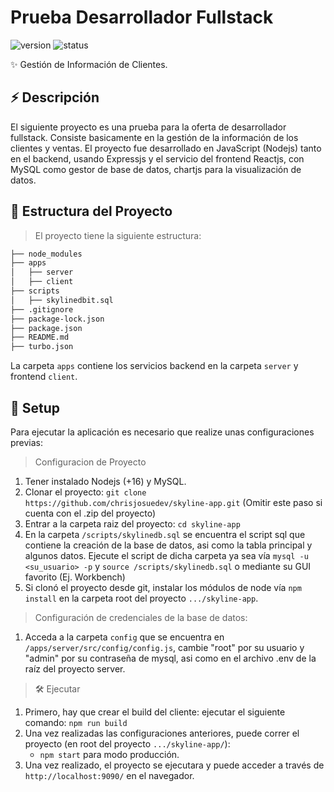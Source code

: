 # Prueba Desarrollador Fullstack

<p style="justify-content: center">
   <img src="https://img.shields.io/badge/versión-v1.0-blue.svg" alt="version">
   <img src="https://img.shields.io/badge/status-completed-green" alt="status">
</p>

✨ Gestión de Información de Clientes.

## ⚡️ Descripción

El siguiente proyecto es una prueba para la oferta de desarrollador fullstack. Consiste basicamente en la gestión de la información de los clientes y ventas. El proyecto fue desarrollado en JavaScript (Nodejs) tanto en el backend, usando Expressjs y el servicio del frontend Reactjs, con MySQL como gestor de base de datos, chartjs para la visualización de datos.

## 📌 Estructura del Proyecto

> El proyecto tiene la siguiente estructura:

```bash
├── node_modules
├── apps
│   ├── server
│   ├── client
├── scripts
│   ├── skylinedbit.sql
├── .gitignore
├── package-lock.json
├── package.json
├── README.md
├── turbo.json
```

La carpeta `apps` contiene los servicios backend en la carpeta `server` y frontend `client`.

## 🚀 Setup

Para ejecutar la aplicación es necesario que realize unas configuraciones previas:

> Configuracion de Proyecto

1. Tener instalado Nodejs (+16) y MySQL.
2. Clonar el proyecto: `git clone https://github.com/chrisjosuedev/skyline-app.git` (Omitir este paso si cuenta con el .zip del proyecto)
3. Entrar a la carpeta raiz del proyecto:
   `cd skyline-app`
4. En la carpeta `/scripts/skylinedb.sql` se encuentra el script sql que contiene la creación de la base de datos, asi como la tabla principal y algunos datos. Ejecute el script de dicha carpeta ya sea vía `mysql -u <su_usuario> -p` y `source /scripts/skylinedb.sql` o mediante su GUI favorito (Ej. Workbench)
5. Si clonó el proyecto desde git, instalar los módulos de node vía `npm install` en la carpeta root del proyecto `.../skyline-app`.

> Configuración de credenciales de la base de datos:

1. Acceda a la carpeta `config` que se encuentra en `/apps/server/src/config/config.js`, cambie "root" por su usuario y "admin" por su contraseña de mysql, asi como en el archivo .env de la raíz del proyecto server.

> 🛠 Ejecutar

1. Primero, hay que crear el build del cliente: ejecutar el siguiente comando: `npm run build`
2. Una vez realizadas las configuraciones anteriores, puede correr el proyecto (en root del proyecto `.../skyline-app/`):
   - `npm start` para modo producción.
3. Una vez realizado, el proyecto se ejecutara y puede acceder a través de `http://localhost:9090/` en el navegador.

